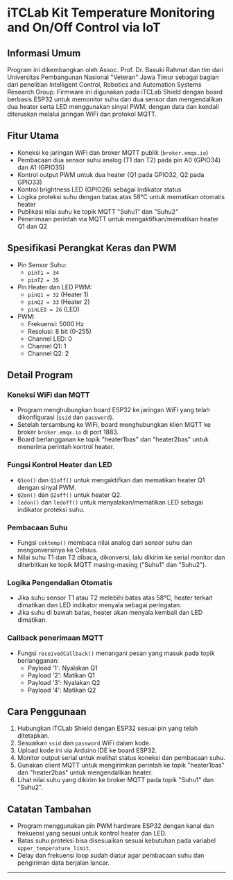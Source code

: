 # iTCLab Kit Temperature Monitoring and On/Off Control via IoT

## Informasi Umum
Program ini dikembangkan oleh Assoc. Prof. Dr. Basuki Rahmat dan tim dari Universitas Pembangunan Nasional "Veteran" Jawa Timur sebagai bagian dari penelitian Intelligent Control, Robotics and Automation Systems Research Group. Firmware ini digunakan pada iTCLab Shield dengan board berbasis ESP32 untuk memonitor suhu dari dua sensor dan mengendalikan dua heater serta LED menggunakan sinyal PWM, dengan data dan kendali diteruskan melalui jaringan WiFi dan protokol MQTT.

## Fitur Utama
- Koneksi ke jaringan WiFi dan broker MQTT publik (`broker.emqx.io`)
- Pembacaan dua sensor suhu analog (T1 dan T2) pada pin A0 (GPIO34) dan A1 (GPIO35)
- Kontrol output PWM untuk dua heater (Q1 pada GPIO32, Q2 pada GPIO33)
- Kontrol brightness LED (GPIO26) sebagai indikator status
- Logika proteksi suhu dengan batas atas 58°C untuk mematikan otomatis heater
- Publikasi nilai suhu ke topik MQTT "Suhu1" dan "Suhu2"
- Penerimaan perintah via MQTT untuk mengaktifkan/mematikan heater Q1 dan Q2

## Spesifikasi Perangkat Keras dan PWM
- Pin Sensor Suhu:  
  - `pinT1 = 34`  
  - `pinT2 = 35`
- Pin Heater dan LED PWM:  
  - `pinQ1 = 32` (Heater 1)  
  - `pinQ2 = 33` (Heater 2)  
  - `pinLED = 26` (LED)
- PWM:  
  - Frekuensi: 5000 Hz  
  - Resolusi: 8 bit (0-255)  
  - Channel LED: 0  
  - Channel Q1: 1  
  - Channel Q2: 2

## Detail Program

### Koneksi WiFi dan MQTT
- Program menghubungkan board ESP32 ke jaringan WiFi yang telah dikonfigurasi (`ssid` dan `password`).
- Setelah tersambung ke WiFi, board menghubungkan klien MQTT ke broker `broker.emqx.io` di port 1883.
- Board berlangganan ke topik "heater1bas" dan "heater2bas" untuk menerima perintah kontrol heater.

### Fungsi Kontrol Heater dan LED
- `Q1on()` dan `Q1off()` untuk mengaktifkan dan mematikan heater Q1 dengan sinyal PWM.
- `Q2on()` dan `Q2off()` untuk heater Q2.
- `ledon()` dan `ledoff()` untuk menyalakan/mematikan LED sebagai indikator proteksi suhu.

### Pembacaan Suhu
- Fungsi `cektemp()` membaca nilai analog dari sensor suhu dan mengonversinya ke Celsius.
- Nilai suhu T1 dan T2 dibaca, dikonversi, lalu dikirim ke serial monitor dan diterbitkan ke topik MQTT masing-masing ("Suhu1" dan "Suhu2").

### Logika Pengendalian Otomatis
- Jika suhu sensor T1 atau T2 melebihi batas atas 58°C, heater terkait dimatikan dan LED indikator menyala sebagai peringatan.
- Jika suhu di bawah batas, heater akan menyala kembali dan LED dimatikan.

### Callback penerimaan MQTT
- Fungsi `receivedCallback()` menangani pesan yang masuk pada topik berlangganan:
  - Payload '1': Nyalakan Q1
  - Payload '2': Matikan Q1
  - Payload '3': Nyalakan Q2
  - Payload '4': Matikan Q2

## Cara Penggunaan
1. Hubungkan iTCLab Shield dengan ESP32 sesuai pin yang telah ditetapkan.
2. Sesuaikan `ssid` dan `password` WiFi dalam kode.
3. Upload kode ini via Arduino IDE ke board ESP32.
4. Monitor output serial untuk melihat status koneksi dan pembacaan suhu.
5. Gunakan client MQTT untuk mengirimkan perintah ke topik "heater1bas" dan "heater2bas" untuk mengendalikan heater.
6. Lihat nilai suhu yang dikirim ke broker MQTT pada topik "Suhu1" dan "Suhu2".

## Catatan Tambahan
- Program menggunakan pin PWM hardware ESP32 dengan kanal dan frekuensi yang sesuai untuk kontrol heater dan LED.
- Batas suhu proteksi bisa disesuaikan sesuai kebutuhan pada variabel `upper_temperature_limit`.
- Delay dan frekuensi loop sudah diatur agar pembacaan suhu dan pengiriman data berjalan lancar.

---
